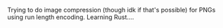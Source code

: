 Trying to do image compression (though idk if that's possible) for PNGs
using run length encoding. Learning Rust....
